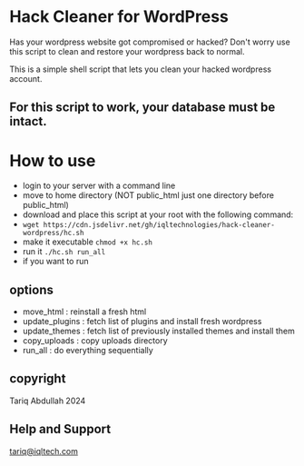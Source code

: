 # Hack Cleaner for WordPress
Has your wordpress website got compromised or hacked? Don't worry use this script to clean and restore your wordpress back to normal.

This is a simple shell script that lets you clean your hacked wordpress account. 

## For this script to work, your database must be intact. 

# How to use

  - login to your server with a command line
  - move to home directory (NOT public_html just one directory before public_html)
  - download and place this script at your root with the following command:
  - `wget https://cdn.jsdelivr.net/gh/iqltechnologies/hack-cleaner-wordpress/hc.sh`
  - make it executable `chmod +x hc.sh`
  - run it `./hc.sh run_all`
  - if you want to run 

## options

  - move_html : reinstall a fresh html
  - update_plugins : fetch list of plugins and install fresh wordpress 
  - update_themes : fetch list of previously installed themes and install them
  - copy_uploads : copy uploads directory
  - run_all : do everything sequentially

## copyright
Tariq Abdullah 2024

## Help and Support
tariq@iqltech.com
